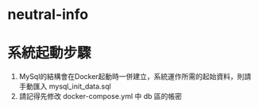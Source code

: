 # neutral-info

# 系統起動步驟
1. MySql的結構會在Docker起動時一併建立，系統運作所需的起始資料，則請手動匯入 mysql_init_data.sql
2. 請記得先修改 docker-compose.yml 中 db 區的帳密